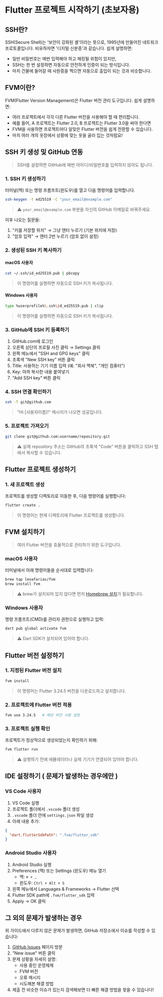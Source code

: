 # Flutter 프로젝트 시작하기 (초보자용)
## SSH란?
SSH(Secure Shell)는 '보안이 강화된 셸'이라는 뜻으로, 1995년에 만들어진 네트워크 프로토콜입니다. 비유하자면 '디지털 신분증'과 같습니다.
쉽게 설명하면:
- 일반 비밀번호는 매번 입력해야 하고 해킹될 위험이 있지만,
- SSH는 한 번 설정하면 자동으로 안전하게 인증이 되는 방식입니다.
- 마치 건물에 들어갈 때 사원증을 찍으면 자동으로 출입이 되는 것과 비슷합니다.

## FVM이란?
FVM(Flutter Version Management)은 Flutter 버전 관리 도구입니다.
쉽게 설명하면:
- 여러 프로젝트에서 각각 다른 Flutter 버전을 사용해야 할 때 편리합니다.
- 예를 들어, A 프로젝트는 Flutter 2.0, B 프로젝트는 Flutter 3.0을 써야 한다면
- FVM을 사용하면 프로젝트마다 알맞은 Flutter 버전을 쉽게 전환할 수 있습니다.
- 마치 여러 개의 옷장에서 상황에 맞는 옷을 골라 입는 것처럼요!

## SSH 키 생성 및 GitHub 연동
> SSH를 설정하면 GitHub에 매번 아이디/비밀번호를 입력하지 않아도 됩니다.

### 1. SSH 키 생성하기
터미널(맥) 또는 명령 프롬프트(윈도우)를 열고 다음 명령어를 입력합니다.
```bash
ssh-keygen -t ed25519 -C "your_email@example.com"
```
> ⚠️ `your_email@example.com` 부분을 자신의 GitHub 이메일로 바꿔주세요.

이후 나오는 질문들:
1. "키를 저장할 위치" → 그냥 엔터 누르기 (기본 위치에 저장)
2. "암호 입력" → 엔터 2번 누르기 (암호 없이 설정)

### 2. 생성된 SSH 키 복사하기
#### macOS 사용자
```bash
cat ~/.ssh/id_ed25519.pub | pbcopy
```
> 이 명령어를 실행하면 자동으로 SSH 키가 복사됩니다.

#### Windows 사용자
```bash
type %userprofile%\.ssh\id_ed25519.pub | clip
```
> 이 명령어를 실행하면 자동으로 SSH 키가 복사됩니다.

### 3. GitHub에 SSH 키 등록하기
1. GitHub.com에 로그인
2. 오른쪽 상단의 프로필 사진 클릭 → Settings 클릭
3. 왼쪽 메뉴에서 "SSH and GPG keys" 클릭
4. 초록색 "New SSH key" 버튼 클릭
5. Title: 사용하는 기기 이름 입력 (예: "회사 맥북", "개인 컴퓨터")
6. Key: 아까 복사한 내용 붙여넣기
7. "Add SSH key" 버튼 클릭

### 4. SSH 연결 확인하기
```bash
ssh -T git@github.com
```
> "Hi [사용자이름]!" 메시지가 나오면 성공입니다.

### 5. 프로젝트 가져오기
```bash
git clone git@github.com:username/repository.git
```
> ⚠️ 실제 repository 주소는 GitHub의 초록색 "Code" 버튼을 클릭하고 SSH 탭에서 복사할 수 있습니다.

## Flutter 프로젝트 생성하기
### 1. 새 프로젝트 생성
프로젝트를 생성할 디렉토리로 이동한 후, 다음 명령어를 실행합니다:
```bash
flutter create .
```
> 이 명령어는 현재 디렉토리에 Flutter 프로젝트를 생성합니다.

## FVM 설치하기
> 여러 Flutter 버전을 효율적으로 관리하기 위한 도구입니다.

### macOS 사용자
터미널에서 아래 명령어들을 순서대로 입력합니다:
```bash
brew tap leoafarias/fvm
brew install fvm
```
> ⚠️ brew가 설치되어 있지 않다면 먼저 [Homebrew 설치](https://brew.sh/)가 필요합니다.

### Windows 사용자
명령 프롬프트(CMD)를 관리자 권한으로 실행하고 입력:
```bash
dart pub global activate fvm
```
> ⚠️ Dart SDK가 설치되어 있어야 합니다.

## Flutter 버전 설정하기
### 1. 지정된 Flutter 버전 설치
```bash
fvm install
```
> 이 명령어는 Flutter 3.24.5 버전을 다운로드하고 설치합니다.

### 2. 프로젝트에 Flutter 버전 적용
```bash
fvm use 3.24.5   # 해당 버전 사용 설정
```

### 3. 프로젝트 실행 확인
프로젝트가 정상적으로 생성되었는지 확인하기 위해:
```bash
fvm flutter run
```
> ⚠️ 실행하기 전에 에뮬레이터나 실제 기기가 연결되어 있어야 합니다.

## IDE 설정하기 ( 문제가 발생하는 경우에만 )
### VS Code 사용자
1. VS Code 실행
2. 프로젝트 폴더에서 `.vscode` 폴더 생성
3. `.vscode` 폴더 안에 `settings.json` 파일 생성
4. 아래 내용 추가:
```json
{
  "dart.flutterSdkPath": ".fvm/flutter_sdk"
}
```

### Android Studio 사용자
1. Android Studio 실행
2. Preferences (맥) 또는 Settings (윈도우) 메뉴 열기
   - 맥: `⌘ + ,`
   - 윈도우: `Ctrl + Alt + S`
3. 왼쪽 메뉴에서 Languages & Frameworks → Flutter 선택
4. Flutter SDK path에 `.fvm/flutter_sdk` 입력
5. Apply → OK 클릭

## 그 외의 문제가 발생하는 경우
위 가이드에서 다루지 않은 문제가 발생하면, GitHub 저장소에서 이슈를 작성할 수 있습니다:
1. [GitHub Issues](https://github.com/coding-sensei-class/first_clone/issues) 페이지 방문
2. "New issue" 버튼 클릭
3. 문제 상황을 자세히 설명:
   - 사용 중인 운영체제
   - FVM 버전
   - 오류 메시지
   - 시도해본 해결 방법
4. 제출 전 비슷한 이슈가 있는지 검색해보면 더 빠른 해결 방법을 찾을 수 있습니다!
